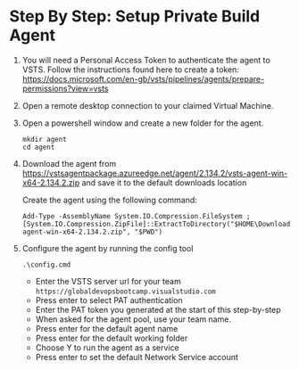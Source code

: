 # Step By Step: Setup Private Build Agent #

1. You will need a Personal Access Token to authenticate the agent to VSTS. Follow the instructions found here to create a token: https://docs.microsoft.com/en-gb/vsts/pipelines/agents/prepare-permissions?view=vsts
1. Open a remote desktop connection to your claimed Virtual Machine.
1. Open a powershell window and create a new folder for the agent.
    ```
    mkdir agent 
    cd agent
    ```
1. Download the agent from https://vstsagentpackage.azureedge.net/agent/2.134.2/vsts-agent-win-x64-2.134.2.zip and save it to the default downloads location

    Create the agent using the following command:
    ```
    Add-Type -AssemblyName System.IO.Compression.FileSystem ; [System.IO.Compression.ZipFile]::ExtractToDirectory("$HOME\Downloads\vsts-agent-win-x64-2.134.2.zip", "$PWD")
    ```
1. Configure the agent by running the config tool
    ```
    .\config.cmd
    ```
   * Enter the VSTS server url for your team `https://globaldevopsbootcamp.visualstudio.com`
   * Press enter to select PAT authentication
   * Enter the PAT token you generated at the start of this step-by-step
   * When asked for the agent pool, use your team name.
   * Press enter for the default agent name
   * Press enter for the default working folder
   * Choose Y to run the agent as a service
   * Press enter to set the default Network Service account
     